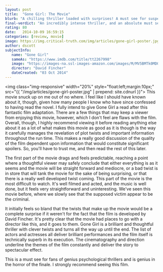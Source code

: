 ```yaml
---
layout: post
title:  "Gone Girl: The Movie"
blurb: "A chilling thriller loaded with surprises! A must see for suspense fans."
final-verdict: "An incredibly intense thriller, and an absolute must see."
rating: 80
date:   2014-10-09 16:59:15
categories: [review, movie]
image: https://img.critical-truth.com/img/articles/gone-girl-poster.jpg
author: dscott
subjectInfo:
   name: "Gone Girl"
   sameAs: "https://www.imdb.com/title/tt2267998"
   image: "https://images-na.ssl-images-amazon.com/images/M/MV5BMTk0MDQ3MzAzOV5BMl5BanBnXkFtZTgwNzU1NzE3MjE@._V1_SX300.jpg"
   director: "David Fincher"
   dateCreated: "03 Oct 2014"
---
```


<img class="img-responsive" width="20%" style="float:left;margin:10px;" src="{{ "/img/articles/gone-girl-poster.jpg" | prepend: site.cdnurl }}">
This movie snuck up on me out of no where. I feel like I should have known about it, though, given how many people I know who have since confessed to having read the novel. I fully intend to give Gone Girl a read after this fantastic film adaptation. There are a few things that may keep a viewer from enjoying this movie, however, which I don't feel are flaws with the film. Overall, though, I highly recommend viewing it before reading anything else about it as a lot of what makes this movie as good as it is though is the way it carefully manages the revelation of plot twists and important information throughout the run time. This makes a really good discussion of the quality of the film dependent upon information that would constitute significant spoilers. So, you'll have to trust me, and then read the rest of this later.

The first part of the movie drags and feels predictable, reaching a point where a thoughtful viewer may safely conclude that either everything is as it seems and the movie will be straight forward and mediocre, or a bad twist is in store that will tank the movie for the sake of being surprising, or that there is a really well developed twist coming. This part of the movie is the most difficult to watch. It's well filmed and acted, and the music is well done, but it feels very straightforward and uninteresting. We've seen this movie before, where we slowly see that the supposed victim appear to be the criminal.

It initially feels so bland that the twists that make up the movie would be a complete surprise if it weren't for the fact that the film is developed by David Fincher. It's pretty clear that the movie had places to go with a director like this, and it goes to them. Gone Girl is a brilliant and thoughtful thriller with clever twists and turns all the way up until the end. The list of actors and actresses all deliver brilliant performances and the film itself is technically superb in its execution. The cinematography and direction underline the themes of the film constantly and deliver the story to spectacular effect.

This is a must see for fans of genius psychological thrillers and is genius in the horror of the finale. I strongly recommend seeing this film.
